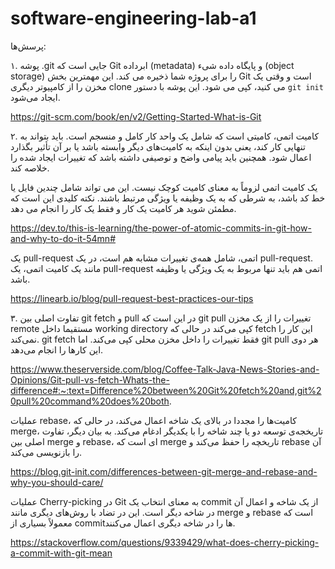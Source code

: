 # software-engineering-lab-a1

پرسش‌ها:

۱. پوشه .git جایی است که Git ابرداده (metadata) و پایگاه داده شیء (object storage) را برای پروژه شما ذخیره می کند. این مهمترین بخش Git است و وقتی یک مخزن را از کامپیوتر دیگری clone می کنید، کپی می شود.
این پوشه با دستور ```git init``` ایجاد می‌شود.

https://git-scm.com/book/en/v2/Getting-Started-What-is-Git

۲. کامیت اتمی، کامیتی است که شامل یک واحد کار  کامل و منسجم است. باید بتواند به تنهایی کار کند، یعنی بدون اینکه به کامیت‌های دیگر وابسته باشد یا بر آن تأثیر بگذارد اعمال شود. همچنین باید پیامی واضح و توصیفی داشته باشد که تغییرات ایجاد شده را خلاصه کند.

یک کامیت اتمی لزوماً به معنای کامیت کوچک نیست. این می تواند شامل چندین فایل یا خط کد باشد، به شرطی که به یک وظیفه یا ویژگی مرتبط باشند. نکته کلیدی این است که مطمئن شوید هر کامیت یک کار و فقط یک کار را انجام می دهد.

https://dev.to/this-is-learning/the-power-of-atomic-commits-in-git-how-and-why-to-do-it-54mn#

یک pull-request اتمی، شامل همه‌ی تغییرات مشابه هم است، در یک pull-request. مانند یک کامیت اتمی، یک pull-request اتمی هم باید تنها مربوط به یک ویژگی یا وظیفه باشد.

https://linearb.io/blog/pull-request-best-practices-our-tips

۳. تفاوت اصلی بین git fetch و pull در این است که git pull تغییرات را از یک مخزن remote مستقیما داخل working directory کپی می‌کند در حالی که fetch این کار را نمی‌کند. git fetch فقط تغییرات را داخل مخزن محلی کپی می‌کند. اما git pull هر دوی این کارها را انجام می‌دهد.

https://www.theserverside.com/blog/Coffee-Talk-Java-News-Stories-and-Opinions/Git-pull-vs-fetch-Whats-the-difference#:~:text=Difference%20between%20Git%20fetch%20and,git%20pull%20command%20does%20both.

 عملیات rebase، کامیت‌ها را مجددا در بالای یک شاخه اعمال می‌کند، در حالی که merge، تاریخجه‌ی توسعه دو یا چند شاخه را با یکدیگر ادغام می‌کند. 
به بیان دیگر، تفاوت اصلی بین merge و rebase، ای است که merge تاریخچه را حفظ می‌کند و rebase آن را بازنویسی می‌کند.

https://blog.git-init.com/differences-between-git-merge-and-rebase-and-why-you-should-care/


عملیات Cherry-picking در Git به معنای انتخاب یک commit از یک شاخه و اعمال آن در شاخه دیگر است.
این در تضاد با روش‌های دیگری مانند merge و rebase است که معمولاً بسیاری از commit‌ها را در شاخه دیگری اعمال می‌کنند.

https://stackoverflow.com/questions/9339429/what-does-cherry-picking-a-commit-with-git-mean
